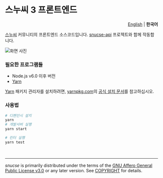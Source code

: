 스누씨 3 프론트엔드
========
<p align=right>
  <a href=README.md>English</a> |
  <strong>한국어</strong>
</p>

[스누씨] 커뮤니티의 프론트엔드 소스코드입니다. [snucse-api] 프로젝트와 함께
작동합니다.

![화면 사진](https://snucse.github.io/img/screenshot.png)

### 필요한 프로그램들
* Node.js v6.0 이후 버전
* [Yarn]

[Yarn] 패키지 관리자를 설치하려면, [yarnpkg.com][Yarn]의 [공식 설치 문서]를
참고하십시오.

### 사용법
```sh
# 디펜던시 설치
yarn
# 개발서버 실행
yarn start

# 린터 실행
yarn test
```

<br>

--------

*snucse* is primarily distributed under the terms of the [GNU Affero General
Public License v3.0] or any later version. See [COPYRIGHT] for details.

[스누씨]: https://www.snucse.org/
[snucse-api]: https://github.com/snucse/snucse-api
[Yarn]: https://yarnpkg.com/
[공식 설치 문서]: https://yarnpkg.com/en/docs/install
[GNU Affero General Public License v3.0]: LICENSE
[COPYRIGHT]: COPYRIGHT
